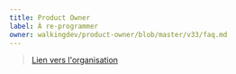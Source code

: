 ```yaml
---
title: Product Owner
label: À re-programmer
owner: walkingdev/product-owner/blob/master/v33/faq.md
---
```


> [Lien vers l'organisation](http://walkingdev.fr)
